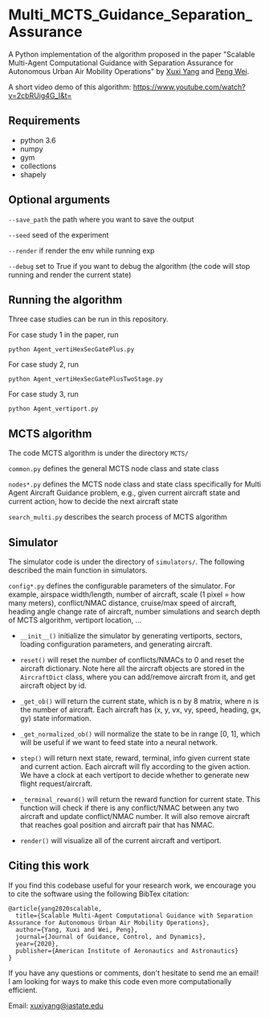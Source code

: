 # Multi_MCTS_Guidance_Separation_Assurance

A Python implementation of the algorithm proposed in the paper "Scalable Multi-Agent Computational Guidance with Separation Assurance for Autonomous Urban Air Mobility Operations" by [Xuxi Yang](https://xuxiyang1993.github.io/) and [Peng Wei](https://web.seas.gwu.edu/pwei/).

A short video demo of this algorithm: https://www.youtube.com/watch?v=2cbRUig4G_I&t=

## Requirements

* python 3.6
* numpy
* gym
* collections
* shapely


## Optional arguments

`--save_path` the path where you want to save the output

`--seed` seed of the experiment

`--render` if render the env while running exp

`--debug` set to True if you want to debug the algorithm (the code will stop running and render the current state)

## Running the algorithm

Three case studies can be run in this repository.

For case study 1 in the paper, run

`python Agent_vertiHexSecGatePlus.py`

For case study 2, run

`python Agent_vertiHexSecGatePlusTwoStage.py`

For case study 3, run

`python Agent_vertiport.py`


## MCTS algorithm
The code MCTS algorithm is under the directory `MCTS/`

`common.py` defines the general MCTS node class and state class

`nodes*.py` defines the MCTS node class and state class specifically for Multi Agent Aircraft Guidance problem, e.g., given current aircraft state and current action, how to decide the next aircraft state

`search_multi.py` describes the search process of MCTS algorithm

## Simulator
The simulator code is under the directory of `simulators/`. The following described the main function in simulators.

`config*.py` defines the configurable parameters of the simulator. For example, airspace width/length, number of aircraft, scale (1 pixel = how many meters), conflict/NMAC distance, cruise/max speed of aircraft, heading angle change rate of aircraft, number simulations and search depth of MCTS algorithm, vertiport location, ...

* `__init__()` initialize the simulator by generating vertiports, sectors, loading configuration parameters, and generating aircraft.

* `reset()` will reset the number of conflicts/NMACs to 0 and reset the aircraft dictionary. Note here all the aircraft objects are stored in the `AircraftDict` class, where you can add/remove aircraft from it, and get aircraft object by id.

* `_get_ob()` will return the current state, which is n by 8 matrix, where n is the number of aircraft. Each aircraft has (x, y, vx, vy, speed, heading, gx, gy) state information.

* `_get_normalized_ob()` will normalize the state to be in range [0, 1], which will be useful if we want to feed state into a neural network.

* `step()` will return next state, reward, terminal, info given current state and current action. Each aircraft will fly according to the given action. We have a clock at each vertiport to decide whether to generate new flight request/aircraft.

* `_terminal_reward()` will return the reward function for current state. This function will check if there is any conflict/NMAC between any two aircraft and update conflict/NMAC number. It will also remove aircraft that reaches goal position and aircraft pair that has NMAC.

* `render()` will visualize all of the current aircraft and vertiport.

## Citing this work
If you find this codebase useful for your research work, we encourage you to cite the software using the following BibTex citation:

```
@article{yang2020scalable,
  title={Scalable Multi-Agent Computational Guidance with Separation Assurance for Autonomous Urban Air Mobility Operations},
  author={Yang, Xuxi and Wei, Peng},
  journal={Journal of Guidance, Control, and Dynamics},
  year={2020},
  publisher={American Institute of Aeronautics and Astronautics}
}
```


If you have any questions or comments, don't hesitate to send me an email! I am looking for ways to make this code even more computationally efficient.

Email: xuxiyang@iastate.edu
